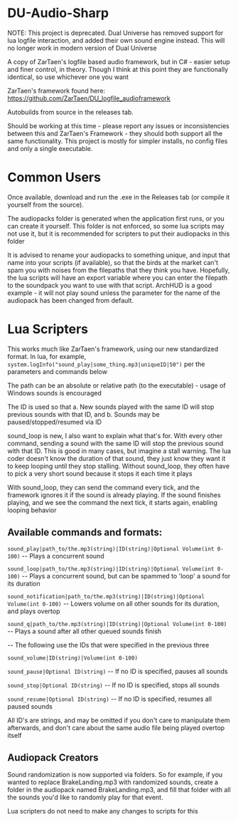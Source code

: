 # DU-Audio-Sharp

NOTE: This project is deprecated.  Dual Universe has removed support for lua logfile interaction, and added their own sound engine instead.  This will no longer work in modern version of Dual Universe

A copy of ZarTaen's logfile based audio framework, but in C# - easier setup and finer control, in theory.  Though I think at this point they are functionally identical, so use whichever one you want

ZarTaen's framework found here: https://github.com/ZarTaen/DU_logfile_audioframework


Autobuilds from source in the releases tab.

Should be working at this time - please report any issues or inconsistencies between this and ZarTaen's Framework - they should both support all the same functionality.  This project is mostly for simpler installs, no config files and only a single executable.

# Common Users
Once available, download and run the .exe in the Releases tab (or compile it yourself from the source).

The audiopacks folder is generated when the application first runs, or you can create it yourself.  This folder is not enforced, so some lua scripts may not use it, but it is recommended for scripters to put their audiopacks in this folder

It is advised to rename your audiopacks to something unique, and input that name into your scripts (if available), so that the birds at the market can't spam you with noises from the filepaths that they think you have.  Hopefully, the lua scripts will have an export variable where you can enter the filepath to the soundpack you want to use with that script.  ArchHUD is a good example - it will not play sound unless the parameter for the name of the audiopack has been changed from default.


# Lua Scripters
This works much like ZarTaen's framework, using our new standardized format.  In lua, for example, `system.logInfo("sound_play|some_thing.mp3|uniqueID|50")` per the parameters and commands below

The path can be an absolute or relative path (to the executable) - usage of Windows sounds is encouraged

The ID is used so that a. New sounds played with the same ID will stop previous sounds with that ID, and b. Sounds may be paused/stopped/resumed via ID


sound_loop is new, I also want to explain what that's for.  With every other command, sending a sound with the same ID will stop the previous sound with that ID.  This is good in many cases, but imagine a stall warning.  The lua coder doesn't know the duration of that sound, they just know they want it to keep looping until they stop stalling.  Without sound_loop, they often have to pick a very short sound because it stops it each time it plays

With sound_loop, they can send the command every tick, and the framework ignores it if the sound is already playing.  If the sound finishes playing, and we see the command the next tick, it starts again, enabling looping behavior

## Available commands and formats:

`sound_play|path_to/the.mp3(string)|ID(string)|Optional Volume(int 0-100)` -- Plays a concurrent sound

`sound_loop|path_to/the.mp3(string)|ID(string)|Optional Volume(int 0-100)` -- Plays a concurrent sound, but can be spammed to 'loop' a sound for its duration

`sound_notification|path_to/the.mp3(string)|ID(string)|Optional Volume(int 0-100)` -- Lowers volume on all other sounds for its duration, and plays overtop

`sound_q|path_to/the.mp3(string)|ID(string)|Optional Volume(int 0-100)` -- Plays a sound after all other queued sounds finish

-- The following use the IDs that were specified in the previous three

`sound_volume|ID(string)|Volume(int 0-100)`

`sound_pause|Optional ID(string)` -- If no ID is specified, pauses all sounds

`sound_stop|Optional ID(string)` -- If no ID is specified, stops all sounds

`sound_resume|Optional ID(string)` -- If no ID is specified, resumes all paused sounds


All ID's are strings, and may be omitted if you don't care to manipulate them afterwards, and don't care about the same audio file being played overtop itself

## Audiopack Creators
Sound randomization is now supported via folders.  So for example, if you wanted to replace BrakeLanding.mp3 with randomized sounds, create a folder in the audiopack named BrakeLanding.mp3, and fill that folder with all the sounds you'd like to randomly play for that event.

Lua scripters do not need to make any changes to scripts for this
